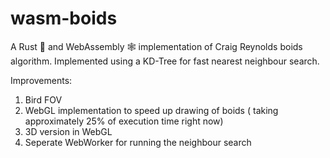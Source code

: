 # wasm-boids
A Rust 🦀 and WebAssembly 🕸 implementation of Craig Reynolds boids algorithm.
Implemented using a KD-Tree for fast nearest neighbour search.

Improvements:
1. Bird FOV
2. WebGL implementation to speed up drawing of boids ( taking approximately 25%
   of execution time right now)
3. 3D version in WebGL
4. Seperate WebWorker for running the neighbour search
